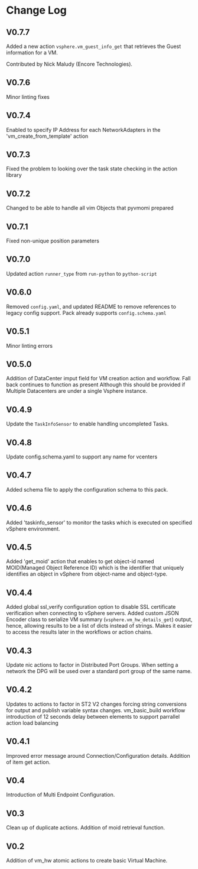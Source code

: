 # Change Log

## V0.7.7

Added a new action `vsphere.vm_guest_info_get` that retrieves the Guest information for a VM.

Contributed by Nick Maludy (Encore Technologies).

## V0.7.6

Minor linting fixes

## V0.7.4

Enabled to specify IP Address for each NetworkAdapters in the 'vm_create_from_template' action

## V0.7.3

Fixed the problem to looking over the task state checking in the action library

## V0.7.2

Changed to be able to handle all vim Objects that pyvmomi prepared

## V0.7.1

Fixed non-unique position parameters

## V0.7.0

Updated action `runner_type` from `run-python` to `python-script`

## V0.6.0

Removed `config.yaml`, and updated README to remove references to legacy config support. Pack already supports `config.schema.yaml`

## V0.5.1

Minor linting errors

## V0.5.0

Addition of DataCenter imput field for VM creation action and workflow. Fall back continues to function as present Although this should be provided if Multiple Datacenters are under a single Vsphere instance.

## V0.4.9

Update the `TaskInfoSensor` to enable handling uncompleted Tasks.

## V0.4.8

Update config.schema.yaml to support any name for vcenters

## V0.4.7

Added schema file to apply the configuration schema to this pack.

## V0.4.6

Added 'taskinfo_sensor' to monitor the tasks which is executed on specified vSphere environment.

## V0.4.5

Added 'get_moid' action that enables to get object-id named MOID(Managed Object Reference ID) which is the identifier that uniquely identifies an object in vSphere from object-name and object-type.

## V0.4.4

Added global ssl_verify configuration option to disable SSL certificate verification when connecting to vSphere servers.
Added custom JSON Encoder class to serialize VM summary (`vsphere.vm_hw_details_get`) output, hence, allowing results to be a list of dicts instead of strings. Makes it easier to access the results later in the workflows or action chains.

## V0.4.3

Update nic actions to factor in Distributed Port Groups. When setting a network the DPG will be used over a standard port group of the same name.

## V0.4.2

Updates to actions to factor in ST2 V2 changes forcing string conversions for output and publish variable syntax changes.
vm_basic_build workflow introduction of 12 seconds delay between elements to support parrallel action load balancing

## V0.4.1

Improved error message around Connection/Configuration details. Addition of item get action.

## V0.4

Introduction of Multi Endpoint Configuration.

## V0.3

Clean up of duplicate actions. Addition of moid retrieval function.

## V0.2
  
Addition of vm_hw atomic actions to create basic Virtual Machine.

